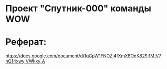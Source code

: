 # Проект "Спутник-000" команды WOW

# Реферат:
https://docs.google.com/document/d/1qCpW1FNOZj4fXmX8OdK829i1MtV7nQ14xwy_VWkky_A
